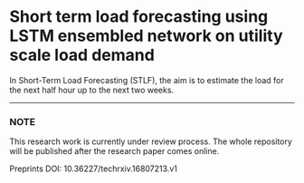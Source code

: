 # Short term load forecasting using LSTM ensembled network on utility scale load demand





In Short-Term Load Forecasting (STLF), the aim is to estimate the load for the next half hour up to the next two weeks.

---
### NOTE

This research work is currently under review process. The whole repository will be published after the research paper comes online. 


Preprints DOI: 10.36227/techrxiv.16807213.v1